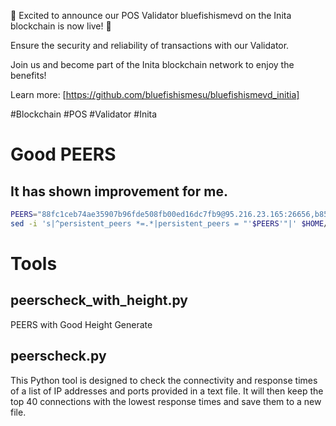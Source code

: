 🚀 Excited to announce our POS Validator bluefishismevd on the Inita blockchain is now live! 🔐

Ensure the security and reliability of transactions with our Validator. 

Join us and become part of the Inita blockchain network to enjoy the benefits!

Learn more: [https://github.com/bluefishismesu/bluefishismevd_initia]

#Blockchain #POS #Validator #Inita


# Good PEERS
## It has shown improvement for me.

```bash
PEERS="88fc1ceb74ae35907b96fde508fb00ed16dc7fb9@95.216.23.165:26656,b858c16307a9730007d67918272b4b81bfdccee9@136.243.75.46:51656,b5d5108a5b11b55fa7725569517a2d19ff6ed096@135.181.213.169:26656,3194727c8195c5819093b677a982be0d512fa033@89.187.191.103:26656,bbed6acb41d66403e27294471f742d56b7929740@84.32.186.161:26656,9bd20099d508f40d5b0f803e36613fb4d2b5cd82@147.45.197.205:26656,0763b4a372cc0c2c50ceeca3205fa47a770ba489@37.27.118.144:27656,78cd568357be4e89a25cbb91dadd69153d27319f@37.27.100.124:27656,bdda79344c3d0a1399fc1df5afa3b3eeed42b030@37.27.100.171:27656,d0e59cf5607ed3241e193995f344c80c536a3b9f@37.27.119.209:27656,31dbc8c4e2fd7f4dbda96c1de35f2abf7bc4bdb1@144.76.27.3:26656,42ef41a1c59ca4078123e2a204d63ddcec58a3a2@149.56.107.219:53456,20bc0588df61ad3027919035ba2a4403f3e58d1c@65.108.129.151:26656,30fe1a5ce80ed5868202d61117480fa16b056255@37.27.100.240:27656,ab137f5c7eed1bb5172bd7cbe642ec17180ec397@193.34.213.155:33756,7f45e6641b481e7b6bd4c19a1cb603d84d7b1765@51.195.60.216:26656,7c1176aec5e64985f1d979eff8a0130b20620a40@135.125.189.52:26656,b54d4bdf047f0c60a965b1f9b03bdcf58c79e7a3@158.220.113.67:26656,01c5d72c07aa846283494d9fe023c829c84bfdcc@65.109.126.231:25756,ae59b844d4c4967b2a1badc11e7f7378dfee791a@38.242.128.172:26656,0bb11eaf1867a11c2fbbbe250c4d33850329a2df@109.205.181.106:26656,1d7009d9a98534134d1f11e37ac3117a2ffa5664@95.31.9.170:26656,b273f5b7b4e50fe9a43d2837388be83008c141ce@37.27.59.167:26656,ef38a927103d86091019d4a2d9289f91607f2ac6@139.99.208.153:26656,54e3a3fd945e1769806a3c38fa6c708ee3e6dc15@194.60.87.37:27656,39fdd2b916bd54b36d4cf0bf491014f1d20b12d7@51.178.79.51:26656,79591d0c20517a24ab9ea8525f22892fa3695fff@159.69.75.169:26656,afe2a5fe959581caa90cc0295f068690b00285a5@147.135.255.123:26656,8129b714b137164c29faaa3848a11be1eb32fa58@54.37.245.232:26656,19d1b74e90dac092160b423adb07b7e292bb6056@148.113.6.161:26656,a8820aa280a4aeceae186651b824fc6db973747f@148.113.9.177:26656,d9ddaebdb1ac17d0b13d5b56a417585274e9b740@195.179.231.90:25756,0975601aa5e06e3ef71a1b1d22c2f68b39523baa@136.243.148.16:26656,b6391aa0a89a80713e10cc9d4d1600b06b39753b@95.216.227.103:26656,3441b75ab16d6ef1e2f1ce1eb94e5a222d3781c7@116.202.229.240:26656,7a5ad140cb410cf74da7159e5fc752a08cf3146f@138.201.54.184:26656,906eb70048899a0ff9f975b2f6cfd16b21847b3f@146.190.40.129:25756,2692225700832eb9b46c7b3fc6e4dea2ec044a78@34.126.156.141:26656,da659e3dee0f7fd38bcf054bc30b934a55dfb5be@77.221.152.108:26656,911e6dc9b21cc37bf6c0b09e86a426304a927cfa@51.91.31.25:26656"
sed -i 's|^persistent_peers *=.*|persistent_peers = "'$PEERS'"|' $HOME/.initia/config/config.toml
```


# Tools
## peerscheck_with_height.py
PEERS with Good Height Generate

## peerscheck.py

This Python tool is designed to check the connectivity and response times of a list of IP addresses and ports provided in a text file. It will then keep the top 40 connections with the lowest response times and save them to a new file.


